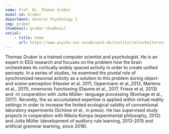 ```yaml
---
name: Prof. Dr. Thomas Gruber
modal-id: Gruber
department: General Psychology I
img: gruber
thumbnail: gruber-thumbnail
social:
    - title: home
      url: https://www.psycho.uni-osnabrueck.de/institut/mitarbeiterverzeichnis.html?module=TemplatePersondetails&target=14827&source=14827&range_id=9ae3b681c2e2b51c20fd3b31756a5dd4&username=thgruber
---
```


Thomas Gruber is a trained computer scientist and psychologist. He is an expert in EEG research and
focuses on the problem how the brain orchestrates its cortically widely spaced activity in order to
create unified percepts. In a series of studies, he examined the pivotal role of synchronized neuronal
activity as a solution to this problem during object- and scene-perception (Hassler et al. 2011,
Oppermann et al.,2012, Martens et al., 2011), mnemonic functioning (Daume et al., 2017, Friese et
al, 2013) and -in cooperation with Jutta Müller- language processing (Bonhage et al., 2017). Recently,
the so accumulated expertise is applied within virtual reality settings in order to increase the limited
ecological validity of conventional laboratory experiments (Schöne et al., in press).
He has supervised study projects in cooperation with Nikola Kompa (experimental philosophy, 2012)
and Jutta Müller (development of auditory rule learning, 2013-2015 and artificial grammar learning,
since 2018).